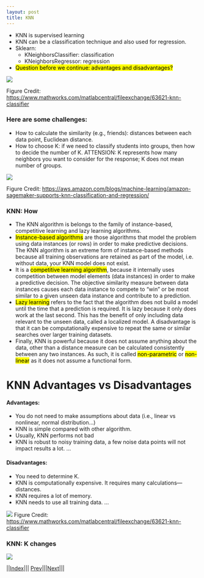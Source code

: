 ```yaml
---
layout: post
title: KNN
---
```


- KNN is supervised learning
- KNN can be a classification technique and also used for regression.
- Sklearn:
    - KNeighborsClassifier: classification
    - KNeighborsRegressor: regression
- <mark>Question before we continue: advantages and disadvantages?</mark>

![](knn2.png)

Figure Credit: <https://www.mathworks.com/matlabcentral/fileexchange/63621-knn-classifier>

### Here are some challenges:
- How to calculate the similarity (e.g., friends): distances between each data point, Euclidean distance.
- How to choose K: if we need to classify students into groups, then how to decide the number of K. ATTENSION: K represents how many neighbors you want to consider for the response; K does not mean number of groups.

![](knn3.png)

Figure Credit: <https://aws.amazon.com/blogs/machine-learning/amazon-sagemaker-supports-knn-classification-and-regression/>

### KNN: How
- The KNN algorithm is belongs to the family of instance-based, competitive learning and lazy learning algorithms.
- <mark>Instance-based algorithms</mark> are those algorithms that model the problem using data instances (or rows) in order to make predictive decisions. The KNN algorithm is an extreme form of instance-based methods because all training observations are retained as part of the model, i.e. without data, your KNN model does not exist.
- It is a <mark>competitive learning algorithm</mark>, because it internally uses competition between model elements (data instances) in order to make a predictive decision. The objective similarity measure between data instances causes each data instance to compete to “win” or be most similar to a given unseen data instance and contribute to a prediction.
- <mark>Lazy learning</mark> refers to the fact that the algorithm does not build a model until the time that a prediction is required. It is lazy because it only does work at the last second. This has the benefit of only including data relevant to the unseen data, called a localized model. A disadvantage is that it can be computationally expensive to repeat the same or similar searches over larger training datasets.
- Finally, KNN is powerful because it does not assume anything about the data, other than a distance measure can be calculated consistently between any two instances. As such, it is called <mark>non-parametric</mark> or <mark>non-linear</mark> as it does not assume a functional form.


# KNN Advantages vs Disadvantages

#### Advantages:
- You do not need to make assumptions about data (i.e., linear vs nonlinear, normal distribution…)
- KNN is simple compared with other algorithm.
- Usually, KNN performs not bad
- KNN is robust to noisy training data, a few noise data points will not impact results a lot.
…

#### Disadvantages:
- You need to determine K.
- KNN is computationally expensive. It requires many calculations—distances.
- KNN requires a lot of memory.
- KNN needs to use all training data.
…

![](knn2.png)
Figure Credit: <https://www.mathworks.com/matlabcentral/fileexchange/63621-knn-classifier>

### KNN: K changes

![](knn4.png)


||[Index](../../)||| [Prev](../)|||[Next](../k-part3/)|||
